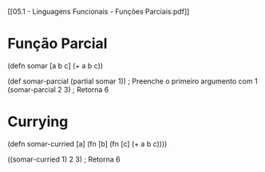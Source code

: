 [[05.1 - Linguagens Funcionais - Funções Parciais.pdf]]

# Função Parcial 

(defn somar [a b c]
  (+ a b c))

(def somar-parcial (partial somar 1)) ; Preenche o primeiro argumento com 1
(somar-parcial 2 3) ; Retorna 6

# Currying 
(defn somar-curried [a]
  (fn [b]
    (fn [c]
      (+ a b c))))

((somar-curried 1) 2 3) ; Retorna 6


